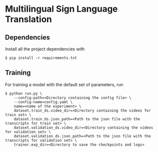 # Multilingual Sign Language Translation

## Dependencies

Install all the project dependencies with

```
$ pip install -r requirements.txt
```

## Training

For training a model with the default set of parameters, run

```
$ python run.py \
    --config-path=<Directory containing the config file> \
    --config-name=config.yaml \
    name=<name of the experiment> \
    dataset.train_ds.video_dir=<Directory containing the videos for train set> \
    dataset.train_ds.json_path=<Path to the json file with the transcripts for train set> \
    dataset.validation_ds.video_dir=<Directory containing the videos for validation set> \
    dataset.validation_ds.json_path=<Path to the json file with the transcripts for validation set> \
    trainer.exp_dir=<Directory to save the checkpoints and logs>
```
